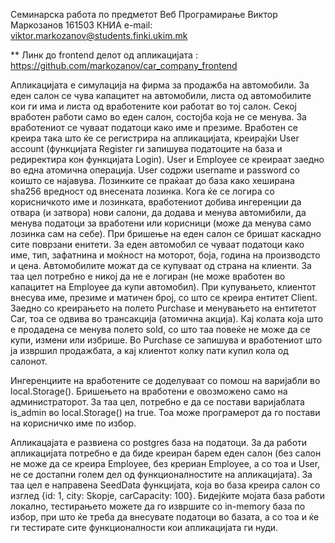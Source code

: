 Семинарска работа по предметот Веб Програмирање
Виктор Маркозанов 161503 КНИА
e-mail: viktor.markozanov@students.finki.ukim.mk


** Линк до frontend делот од апликацијата : https://github.com/markozanov/car_company_frontend


Апликацијата е симулација на фирма за продажба на автомобили.
За еден салон се чува капацитет на автомобили, листа од автомобилите кои ги има и листа од вработените кои работат во тој салон.
Секој вработен работи само во еден салон, состојба која не се менува. За вработениот се чуваат податоци како име и презиме.
Вработен се креира така што ќе се регистрира на апликацијата, креирајќи User account (функцијата Register ги запишува податоците
на база и редиректира кон функцијата Login). User и Employee се креираат заедно во една атомична операција.
User содржи username и password со коишто се најавува. Лозинките се праќаат до база како хеширана sha256 вредност од внесената лозинка.
Кога ќе се логира со корисничкото име и лозинката, вработениот добива ингеренции да отвара (и затвора) нови салони, да додава и менува автомибили,
да менува податоци за вработени или корисници (може да менува само лозинка сам на себе). При бришење на еден салон се бришат каскадно сите поврзани енитети.
За еден автомобил се чуваат податоци како име, тип, зафатнина и моќност на моторот, боја, година на производсто и цена. Автомобилите можат да се купуваат
од страна на клиенти. За таа цел потребно е никој да не е логиран (не може вработен во капацитет на Employee да купи автомобил). При купувањето,
клиентот внесува име, презиме и матичен број, со што се креира ентитет Client. Заедно со креирањето на полето Purchase и менувањето на ентитетот Car,
тоа се одвива во трансакција (атомична акција). Кај колата која што е продадена се менува полето sold, со што таа повеќе не може да се купи, измени или избрише.
Во Purchase се запишува и вработениот што ја извршил продажбата, а кај клиентот колку пати купил кола од салонот.

Ингеренциите на вработените се доделуваат со помош на варијабли во local.Storage(). Бришењето на вработени е овозможено само на администраторот. За таа цел,
потребно е да се постави варијаблата is_admin во local.Storage() на true. Тоа може програмерот да го постави на корисничко име по избор.

Апликацајата е развиена со postgres база на податоци. За да работи апликацијата потребно е да биде креиран барем еден салон (без салон не може да се креира Employee,
без крериан Employee, а со тоа и User, не се достапни голем дел од функционалностите на апликацијата). За таа цел е направена SeedData функцијата, која во база креира салон
со изглед {id: 1, city: Skopje, carCapacity: 100}. Бидејќите мојата база работи локално, тестирањето можете да го извршите со in-memory база по избор, при што ќе
треба да внесувате податоци во базата, а со тоа и ќе ги тестирате сите функционалности кои апликацијата ги нуди.
